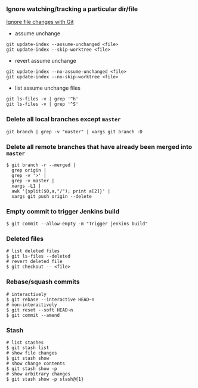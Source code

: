 ### Ignore watching/tracking a particular dir/file
[Ignore file changes with Git](https://docs.microsoft.com/en-us/azure/devops/repos/git/ignore-files?view=azure-devops&tabs=visual-studio&viewFallbackFrom=vsts)
- assume unchange
```
git update-index --assume-unchanged <file>
git update-index --skip-worktree <file>
```
- revert assume unchange
```
git update-index --no-assume-unchanged <file>
git update-index --no-skip-worktree <file>
```
- list assume unchange files
```
git ls-files -v | grep '^h'
git ls-files -v | grep '^S'
```

### Delete all local branches except `master`
`git branch | grep -v "master" | xargs git branch -D`

### Delete all remote branches that have already been merged into `master`
```
$ git branch -r --merged | 
  grep origin | 
  grep -v '>' | 
  grep -v master | 
  xargs -L1 | 
  awk '{split($0,a,"/"); print a[2]}' | 
  xargs git push origin --delete
```

### Empty commit to trigger Jenkins build
```
$ git commit --allow-empty -m "Trigger jenkins build"
```

### Deleted files
```
# list deleted files
$ git ls-files --deleted
# revert deleted file
$ git checkout -- <file>
```

### Rebase/squash commits
```
# interactively
$ git rebase --interactive HEAD~n
# non-interactively
$ git reset --soft HEAD~n
$ git commit --amend
```

### Stash
```
# list stashes
$ git stash list
# show file changes
$ git stash show
# show change contents
$ git stash show -p
# show arbitrary changes
$ git stash show -p stash@{1}
```

